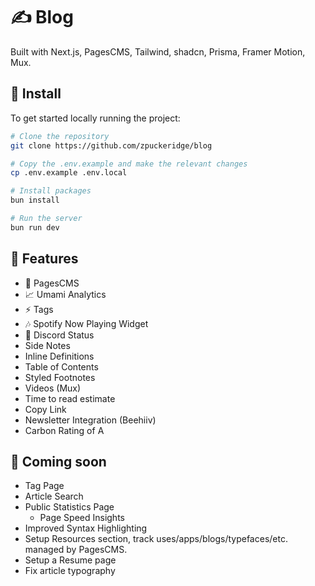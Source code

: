# ✍️ Blog

Built with Next.js, PagesCMS, Tailwind, shadcn, Prisma, Framer Motion, Mux.

## 🚀 Install

To get started locally running the project:

```bash
# Clone the repository
git clone https://github.com/zpuckeridge/blog

# Copy the .env.example and make the relevant changes
cp .env.example .env.local

# Install packages
bun install

# Run the server
bun run dev
```

## 🚩 Features

- 📝 PagesCMS
- 📈 Umami Analytics
- ⚡ Tags
- 🎶 Spotify Now Playing Widget
- 🧭 Discord Status
- Side Notes
- Inline Definitions
- Table of Contents
- Styled Footnotes
- Videos (Mux)
- Time to read estimate
- Copy Link
- Newsletter Integration (Beehiiv)
- Carbon Rating of A

## 👀 Coming soon

- Tag Page
- Article Search
- Public Statistics Page
  - Page Speed Insights
- Improved Syntax Highlighting
- Setup Resources section, track uses/apps/blogs/typefaces/etc. managed by PagesCMS.
- Setup a Resume page
- Fix article typography
